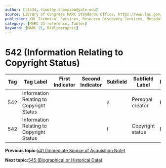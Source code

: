 ```yaml
---
author: [tt434, timothy.thompson@yale.edu]
source: Library of Congress MARC Standards Office, https://www.loc.gov/marc/bibliographic/bd542.html
publisher: YUL Technical Services, Resource Discovery Services, Metadata Services Unit
category: [MARC 21 reference, Tables]
keyword: [MARC 21, Bibliographic]
---
```


# 542 \(Information Relating to Copyright Status\)

|Tag|Tag Label|First Indicator|Second Indicator|Subfield|Subfield Label|Repeatable|
|---|---------|---------------|----------------|--------|--------------|----------|
|542|Information Relating to Copyright Status| | |a|Personal creator|F|
|542|Information Relating to Copyright Status| | |l|Copyright status|F|

**Previous topic:**[541 \(Immediate Source of Acquisition Note\)](../tables/541_bib_table.md)

**Next topic:**[545 \(Biographical or Historical Data\)](../tables/545_bib_table.md)

